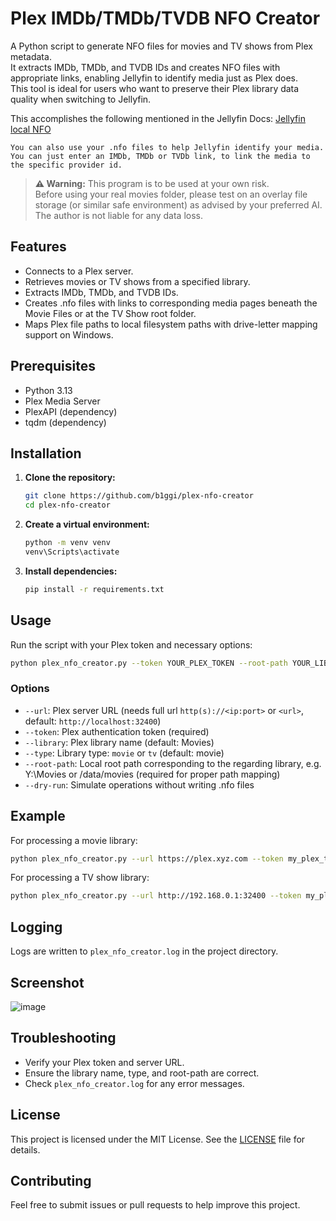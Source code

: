# Plex IMDb/TMDb/TVDB NFO Creator

A Python script to generate NFO files for movies and TV shows from Plex metadata.  
It extracts IMDb, TMDb, and TVDB IDs and creates NFO files with appropriate links, enabling Jellyfin to identify media just as Plex does.  
This tool is ideal for users who want to preserve their Plex library data quality when switching to Jellyfin.

This accomplishes the following mentioned in the Jellyfin Docs: [Jellyfin local NFO](https://jellyfin.org/docs/general/server/metadata/nfo/)

```You can also use your .nfo files to help Jellyfin identify your media. You can just enter an IMDb, TMDb or TVDb link, to link the media to the specific provider id.```

> **⚠️ Warning:** This program is to be used at your own risk.  
> Before using your real movies folder, please test on an overlay file storage (or similar safe environment) as advised by your preferred AI.  
> The author is not liable for any data loss.

## Features

- Connects to a Plex server.
- Retrieves movies or TV shows from a specified library.
- Extracts IMDb, TMDb, and TVDB IDs.
- Creates .nfo files with links to corresponding media pages beneath the Movie Files or at the TV Show root folder.
- Maps Plex file paths to local filesystem paths with drive-letter mapping support on Windows.

## Prerequisites

- Python 3.13
- Plex Media Server
- PlexAPI (dependency)
- tqdm (dependency)

## Installation

1. **Clone the repository:**

   ```bash
   git clone https://github.com/b1ggi/plex-nfo-creator
   cd plex-nfo-creator
   ```

2. **Create a virtual environment:**

   ```bash
   python -m venv venv
   venv\Scripts\activate
   ```

3. **Install dependencies:**

   ```bash
   pip install -r requirements.txt
   ```

## Usage

Run the script with your Plex token and necessary options:

```bash
python plex_nfo_creator.py --token YOUR_PLEX_TOKEN --root-path YOUR_LIBRARY_FOLDER [options]
```

### Options

- `--url`: Plex server URL  (needs full url `http(s)://<ip:port>` or `<url>`, default: `http://localhost:32400`)
- `--token`: Plex authentication token (required)
- `--library`: Plex library name (default: Movies)
- `--type`: Library type: `movie` or `tv` (default: movie)
- `--root-path`: Local root path corresponding to the regarding library, e.g. Y:\Movies or /data/movies (required for proper path mapping)
- `--dry-run`: Simulate operations without writing .nfo files

## Example

For processing a movie library:

```bash
python plex_nfo_creator.py --url https://plex.xyz.com --token my_plex_token --library "Movies" --type movie --root-path "/data/movies"
```

For processing a TV show library:

```bash
python plex_nfo_creator.py --url http://192.168.0.1:32400 --token my_plex_token --library "TV Shows" --type tv --root-path "D:\Media\TV Shows"
```

## Logging

Logs are written to `plex_nfo_creator.log` in the project directory.

## Screenshot

![image](https://github.com/user-attachments/assets/2f40fa36-e6f5-4bd0-afb0-460b492d2bb4)


## Troubleshooting

- Verify your Plex token and server URL.
- Ensure the library name, type, and root-path are correct.
- Check `plex_nfo_creator.log` for any error messages.

## License

This project is licensed under the MIT License. See the [LICENSE](./LICENSE) file for details.

## Contributing

Feel free to submit issues or pull requests to help improve this project.
